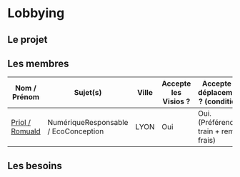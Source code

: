# Lobbying
## Le projet

## Les membres 
Nom / Prénom                                    |Sujet(s)                                   | Ville             | Accepte les Visios ?      | Accepte les déplacements ? (conditions)       | Entreprise                    | Contact
------------                                    | -------------                             | -------------     | -------------             | -------------                                 | -------------                 | -------------
[Priol / Romuald](https://github.com/docroms)   | NumériqueResponsable / EcoConception      | LYON              | Oui                       | Oui. (Préférence train + remb. frais)         | [Peaks](https://www.peaks.fr) | romuald.priol@protonmail.com          

## Les besoins
